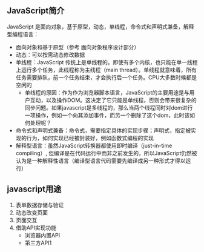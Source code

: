 
## JavaScript简介
JavaScript 是面向对象，基于原型，动态，单线程，命令式和声明式兼备，解释型编程语言：
* 面向对象和基于原型（参考 面向对象程序设计部分）
* 动态：可以按需动态修改数据
* 单线程：JavaScript 传统上是单线程的。即使有多个内核，也只能在单一线程上运行多个任务，此线程称为主线程（main thread）。单线程就意味着，所有任务需要排队，前一个任务结束，才会执行后一个任务。CPU大多数时候都是空闲的
    * 单线程的原因：作为作为浏览器脚本语言，JavaScript的主要用途是与用户互动，以及操作DOM。这决定了它只能是单线程，否则会带来很复杂的同步问题。如果javascript是多线程的，那么当两个线程同时对dom进行一项操作，例如一个向其添加事件，而另一个删除了这个dom，此时该如何处理呢？
* 命令式和声明式兼备：命令式，需要指定具体的实现步骤；声明式，指定被实现的行为，如何实现已经被封装好，例如函数式编程的实现
* 解释型语言：虽然JavaScript转换器都使用即时编译（just-in-time compiling）, 但编译是在代码运行中而非之前发生的，所以JavaScript仍然被认为是一种解释性语言（编译型语言代码需要先编译成另一种形式才得以运行）


## javascript用途
1. 表单数据存储与验证
2. 动态改变页面
3. 页面交互
4. 借助API实现功能
    * 浏览器内置API
    * 第三方API1




